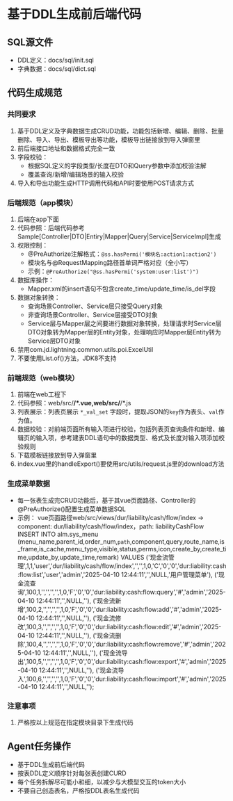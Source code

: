 # 基于DDL生成前后端代码

## SQL源文件
- DDL定义：docs/sql/init.sql
- 字典数据：docs/sql/dict.sql

## 代码生成规范
### 共同要求
1. 基于DDL定义及字典数据生成CRUD功能，功能包括新增、编辑、删除、批量删除、导入、导出、模板导出等功能，模板导出链接放到导入弹窗里
2. 前后端接口地址和数据格式完全一致
3. 字段校验：
    - 根据SQL定义的字段类型/长度在DTO和Query参数中添加校验注解
    - 覆盖查询/新增/编辑场景的输入校验
4. 导入和导出功能生成HTTP调用代码和API时要使用POST请求方式

### 后端规范（app模块）
1. 后端在app下面
2. 代码参照：后端代码参考Sample[Controller|DTO|Entiry|Mapper|Query|Service|ServiceImpl]生成
3. 权限控制：
    - @PreAuthorize注解格式：`@ss.hasPermi('模块名:action1:action2')`
    - 模块名与@RequestMapping路径首单词严格对应（全小写）
    - 示例：`@PreAuthorize("@ss.hasPermi('system:user:list')")`
4. 数据库操作：
    - Mapper.xml的insert语句不包含create_time/update_time/is_del字段
5. 数据对象转换：
    - 查询场景Controller、Service层只接受Query对象
    - 非查询场景Controller、Service层接受DTO对象
    - Service层与Mapper层之间要进行数据对象转换，处理请求时Service层DTO对象转为Mapper层的Entity对象，处理响应时Mapper层Entity转为Service层DTO对象
6. 禁用com.jd.lightning.common.utils.poi.ExcelUtil
7. 不要使用List.of()方法，JDK8不支持


### 前端规范（web模块）
1. 前端在web工程下
2. 代码参照：web/src/**/*.vue,web/src/**/*.js
3. 列表展示：列表页展示 `*_val_set` 字段时，提取JSON的`key`作为表头、`val`作为值。
4. 数据校验：对前端页面所有输入项进行校验，包括列表页查询条件和新增、编辑页的输入项，参考建表DDL语句中的数据类型、格式及长度对输入项添加校验规则
5. 下载模板链接放到导入弹窗里
6. index.vue里的handleExport()要使用src/utils/request.js里的download方法

### 生成菜单数据
- 每一张表生成完CRUD功能后，基于其vue页面路径、Controller的@PreAuthorize()配置生成菜单数据SQL
- 示例：
  vue页面路径web/src/views/dur/liability/cash/flow/index -> component: dur/liability/cash/flow/index，path: liabilityCashFlow
  INSERT INTO alm.sys_menu (menu_name,parent_id,order_num,`path`,component,query,route_name,is_frame,is_cache,menu_type,visible,status,perms,icon,create_by,create_time,update_by,update_time,remark) VALUES
  ('现金流管理',1,1,'user','dur/liability/cash/flow/index','','',1,0,'C','0','0','dur:liability:cash:flow:list','user','admin','2025-04-10 12:44:11','',NULL,'用户管理菜单'),
  ('现金流查询',100,1,'','','','',1,0,'F','0','0','dur:liability:cash:flow:query','#','admin','2025-04-10 12:44:11','',NULL,''),
  ('现金流新增',100,2,'','','','',1,0,'F','0','0','dur:liability:cash:flow:add','#','admin','2025-04-10 12:44:11','',NULL,''),
  ('现金流修改',100,3,'','','','',1,0,'F','0','0','dur:liability:cash:flow:edit','#','admin','2025-04-10 12:44:11','',NULL,''),
  ('现金流删除',100,4,'','','','',1,0,'F','0','0','dur:liability:cash:flow:remove','#','admin','2025-04-10 12:44:11','',NULL,''),
  ('现金流导出',100,5,'','','','',1,0,'F','0','0','dur:liability:cash:flow:export','#','admin','2025-04-10 12:44:11','',NULL,''),
  ('现金流导入',100,6,'','','','',1,0,'F','0','0','dur:liability:cash:flow:import','#','admin','2025-04-10 12:44:11','',NULL,'');

### 注意事项
1. 严格按以上规范在指定模块目录下生成代码

## Agent任务操作
- 基于DDL生成前后端代码
- 按表DDL定义顺序针对每张表创建CURD
- 每个任务拆解尽可能小和细，以减少与大模型交互的token大小
- 不要自己创造表名，严格按DDL表名生成代码